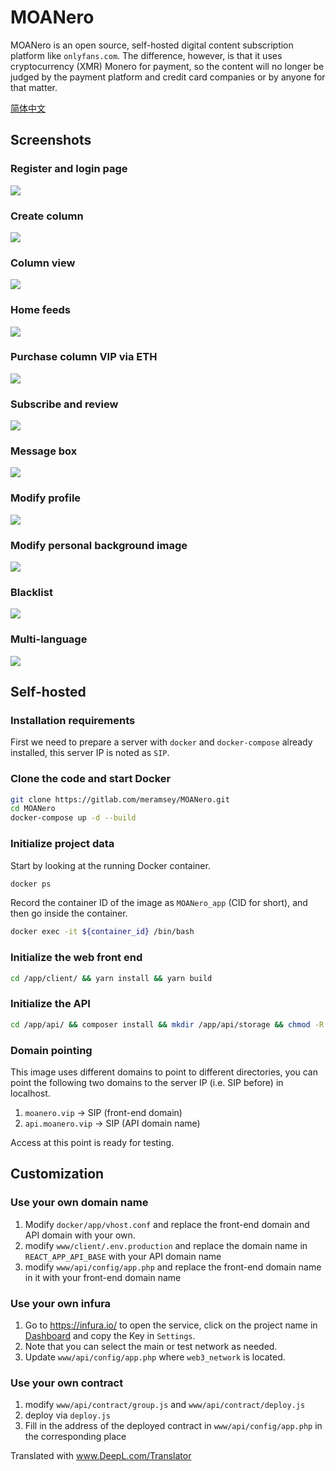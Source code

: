 # MOANero

MOANero is an open source, self-hosted digital content subscription platform like `onlyfans.com`. The difference, however, is that it uses cryptocurrency (XMR) Monero for payment, so the content will no longer be judged by the payment platform and credit card companies or by anyone for that matter.

[简体中文](README.cn.md)

## Screenshots

### Register and login page

![](images/2021-08-25-21-20-33.png)

### Create column

![](images/2021-08-25-21-21-47.png)

### Column view

![](images/2021-08-25-21-23-12.png)

### Home feeds

![](images/2021-08-25-21-33-05.png)

### Purchase column VIP via ETH

![](images/2021-08-25-21-28-14.png)

### Subscribe and review

![](images/2021-08-25-21-31-27.png)

### Message box

![](images/2021-08-25-21-32-18.png)

### Modify profile

![](images/2021-08-25-21-22-24.png)

### Modify personal background image

![](images/2021-08-25-21-34-44.png)

### Blacklist

![](images/2021-08-25-21-36-09.png)

### Multi-language

![](images/2021-08-25-21-36-51.png)


<!-- ## Online demo site

- <http://moanero.vip/> -->

## Self-hosted

### Installation requirements

First we need to prepare a server with `docker` and `docker-compose` already installed, this server IP is noted as `SIP`.

### Clone the code and start Docker

```bash
git clone https://gitlab.com/meramsey/MOANero.git
cd MOANero
docker-compose up -d --build
```

### Initialize project data 

Start by looking at the running Docker container.

```bash
docker ps
```

Record the container ID of the image as `MOANero_app` (CID for short), and then go inside the container.

```bash
docker exec -it ${container_id} /bin/bash
```

### Initialize the web front end

```bash
cd /app/client/ && yarn install && yarn build
```

### Initialize the API

```bash
cd /app/api/ && composer install && mkdir /app/api/storage && chmod -R 0777 /app/api/storage
```

### Domain pointing

This image uses different domains to point to different directories, you can point the following two domains to the server IP (i.e. SIP before) in localhost.

1. `moanero.vip` → SIP (front-end domain)
1. `api.moanero.vip` → SIP (API domain name)

Access at this point is ready for testing.

## Customization

### Use your own domain name

1. Modify `docker/app/vhost.conf` and replace the front-end domain and API domain with your own.
1. modify `www/client/.env.production` and replace the domain name in `REACT_APP_API_BASE` with your API domain name
1. modify `www/api/config/app.php` and replace the front-end domain name in it with your front-end domain name

### Use your own infura

1. Go to https://infura.io/ to open the service, click on the project name in [Dashboard](https://infura.io/dashboard/ethereum) and copy the Key in `Settings`.
1. Note that you can select the main or test network as needed.
1. Update `www/api/config/app.php` where `web3_network` is located.

### Use your own contract

1. modify `www/api/contract/group.js` and `www/api/contract/deploy.js`
1. deploy via `deploy.js`
1. Fill in the address of the deployed contract in `www/api/config/app.php` in the corresponding place


Translated with www.DeepL.com/Translator 
